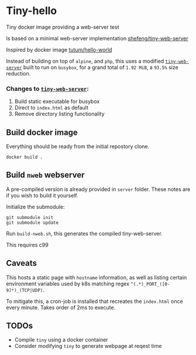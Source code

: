 # Tiny-hello

Tiny docker image providing a web-server test

Is based on a minimal web-server implementation [shefeng/tiny-web-server](https://github.com/shenfeng/tiny-web-server)

Inspired by docker image [tutum/hello-world](https://hub.docker.com/r/tutum/hello-world/)

Instead of building on top of `alpine`, and `php`, this uses a modified [`tiny-web-server`](https://github.com/swarminglogic/tiny-web-server) built to run on `busybox`, for a grand total of `1.92 MiB`, a `93.5%` size reduction.

### Changes to [`tiny-web-server`](https://github.com/shenfeng/tiny-web-server):

1. Build static executable for busybox
2. Direct to `index.html` as default
3. Remove directory listing functionality

## Build docker image

Everything should be ready from the initial repostory clone.

    docker build .

## Build `nweb` webserver

A pre-compiled version is already provided in `server` folder. These notes are if you wish to build it yourself.

Initialize the submodule:

    git submodule init
    git submodule update

Run `build-nweb.sh`, this generates the compiled tiny-web-server.

This requires c99

## Caveats

This hosts a static page with `hostname` information, as well as listing certain environment variables used by k8s matching regex `^(.*)_PORT_([0-9]*)_(TCP|UDP)`.

To mitigate this, a cron-job is installed that recreates the `index.html` once every minute. Takes order of 2ms to execute.

## TODOs

 - Compile `tiny` using a docker container
 - Consider modifying `tiny` to generate webpage at reqest time

